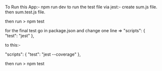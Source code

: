 To Run this App:- npm run dev
to run the test file via jest:- 
create sum.js file.
then sum.test.js file.

then run > npm test

for the final test go in package.json and change one line => 
"scripts": {
    "test": "jest"
  },

to this:-

 "scripts": {
    "test": "jest --coverage"
  },

then run > npm test
